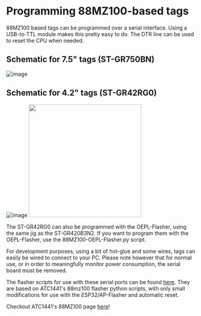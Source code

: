 # Programming 88MZ100-based tags

88MZ100 based tags can be programmed over a serial interface. Using a USB-to-TTL module makes this pretty easy to do. The DTR line can be used to reset the CPU when needed. 

## Schematic for 7.5" tags (ST-GR750BN)
![image](https://github.com/jjwbruijn/OpenEPaperLink/assets/2544995/43906a62-0a7d-43a3-a25a-b20bed8f7f9a)

## Schematic for 4.2" tags (ST-GR42RG0)
![image](https://github.com/jjwbruijn/OpenEPaperLink/assets/2544995/bca64fb7-d2d4-4432-80c8-90c52ee9d6c0) <a href="https://github.com/jjwbruijn/OpenEPaperLink/assets/2544995/0627e3e2-aada-4365-9f85-22661f5a9359"><img height="300" src="https://github.com/jjwbruijn/OpenEPaperLink/assets/2544995/0627e3e2-aada-4365-9f85-22661f5a9359"></a>

The ST-GR42RG0 can also be programmed with the OEPL-Flasher, using the same jig as the ST-GR420B3N2. If you want to program them with the OEPL-Flasher, use the 88MZ100-OEPL-Flasher.py script.

For development purposes, using a bit of hot-glue and some wires, tags can easily be wired to connect to your PC. Please note however that for normal use, or in order to meaningfully monitor power consumption, the serial board must be removed.

The flasher scripts for use with these serial ports can be found [here](https://github.com/jjwbruijn/OpenEPaperLink/tree/master/Tag_Flasher). They are based on ATC1441's 88mz100 flasher python scripts, with only small modifications for use with the ESP32/AP-Flasher and automatic reset.

Checkout ATC1441's 88MZ100 page [here](https://github.com/atc1441/88MZ100)!

